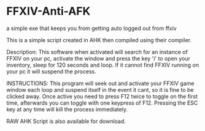 # FFXIV-Anti-AFK
a simple exe that keeps you from getting auto logged out from ffxiv

This is a simple script created in AHK then compiled using their compiler. 

Description: This software when activated will search for an instance of FFXIV on your pc, activate the window and press the key 'i' to open your inventory, sleep for 120 seconds and loop. If it cannot find FFXIV running on your pc it will suspend the process. 

INSTRUCTIONS: This program will seek out and activate your FFXIV game window each loop and suspend itself in the event it cant, so it is fine to be clicked away. Once active     you need to press F12 twice to toggle on the first time, afterwards you can toggle with one keypress of F12. Pressing the ESC key at any time will kill the process immediately.


RAW AHK Script is also available for download.
